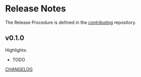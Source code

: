 <!-- markdownlint-disable MD013 -->
<!-- markdownlint-disable MD024 -->
<!-- markdownlint-disable MD040 -->

# Release Notes

The Release Procedure is defined in the [contributing](https://github.com/gonative-cc/contributig) repository.

## v0.1.0

Highlights:

- TODO

[CHANGELOG](./CHANGELOG.md)
